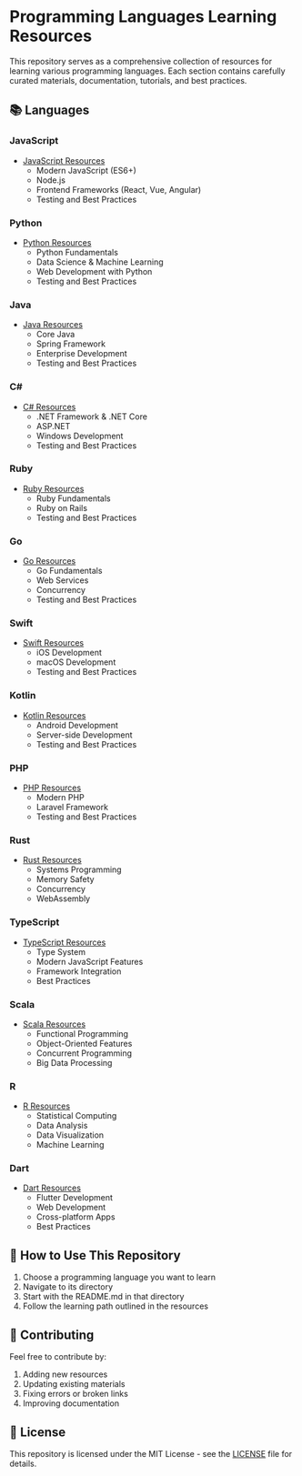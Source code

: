 # Programming Languages Learning Resources

This repository serves as a comprehensive collection of resources for learning various programming languages. Each section contains carefully curated materials, documentation, tutorials, and best practices.

## 📚 Languages

### JavaScript
- [JavaScript Resources](./javascript/README.md)
  - Modern JavaScript (ES6+)
  - Node.js
  - Frontend Frameworks (React, Vue, Angular)
  - Testing and Best Practices

### Python
- [Python Resources](./python/README.md)
  - Python Fundamentals
  - Data Science & Machine Learning
  - Web Development with Python
  - Testing and Best Practices

### Java
- [Java Resources](./java/README.md)
  - Core Java
  - Spring Framework
  - Enterprise Development
  - Testing and Best Practices

### C#
- [C# Resources](./csharp/README.md)
  - .NET Framework & .NET Core
  - ASP.NET
  - Windows Development
  - Testing and Best Practices

### Ruby
- [Ruby Resources](./ruby/README.md)
  - Ruby Fundamentals
  - Ruby on Rails
  - Testing and Best Practices

### Go
- [Go Resources](./go/README.md)
  - Go Fundamentals
  - Web Services
  - Concurrency
  - Testing and Best Practices

### Swift
- [Swift Resources](./swift/README.md)
  - iOS Development
  - macOS Development
  - Testing and Best Practices

### Kotlin
- [Kotlin Resources](./kotlin/README.md)
  - Android Development
  - Server-side Development
  - Testing and Best Practices

### PHP
- [PHP Resources](./php/README.md)
  - Modern PHP
  - Laravel Framework
  - Testing and Best Practices

### Rust
- [Rust Resources](./rust/README.md)
  - Systems Programming
  - Memory Safety
  - Concurrency
  - WebAssembly

### TypeScript
- [TypeScript Resources](./typescript/README.md)
  - Type System
  - Modern JavaScript Features
  - Framework Integration
  - Best Practices

### Scala
- [Scala Resources](./scala/README.md)
  - Functional Programming
  - Object-Oriented Features
  - Concurrent Programming
  - Big Data Processing

### R
- [R Resources](./r/README.md)
  - Statistical Computing
  - Data Analysis
  - Data Visualization
  - Machine Learning

### Dart
- [Dart Resources](./dart/README.md)
  - Flutter Development
  - Web Development
  - Cross-platform Apps
  - Best Practices

## 🎯 How to Use This Repository

1. Choose a programming language you want to learn
2. Navigate to its directory
3. Start with the README.md in that directory
4. Follow the learning path outlined in the resources

## 🤝 Contributing

Feel free to contribute by:
1. Adding new resources
2. Updating existing materials
3. Fixing errors or broken links
4. Improving documentation

## 📝 License

This repository is licensed under the MIT License - see the [LICENSE](LICENSE) file for details.
